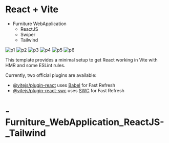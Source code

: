 # React + Vite

- Furniture WebApplication
  - ReactJS
  - Swiper
  - Tailwind

![p1](https://github.com/masudfcs1/Furniture_WebApplication_ReactJS_Tailwind/assets/57311382/c5584b12-1871-4f9d-b927-0da7cab9daf2)
![p2](https://github.com/masudfcs1/Furniture_WebApplication_ReactJS_Tailwind/assets/57311382/8663194a-27e0-4ff3-a69b-a36b69177f11)
![p3](https://github.com/masudfcs1/Furniture_WebApplication_ReactJS_Tailwind/assets/57311382/94db7244-a206-48f6-94f2-9c47044bab46)
![p4](https://github.com/masudfcs1/Furniture_WebApplication_ReactJS_Tailwind/assets/57311382/3acbff87-e7df-4fd0-8218-141efd23efbf)
![p5](https://github.com/masudfcs1/Furniture_WebApplication_ReactJS_Tailwind/assets/57311382/f4d39c5b-0821-474d-8a6e-32353131cb6a)
![p6](https://github.com/masudfcs1/Furniture_WebApplication_ReactJS_Tailwind/assets/57311382/03721a75-ac96-440c-86d6-c8ad9114144f)

This template provides a minimal setup to get React working in Vite with HMR and some ESLint rules.

Currently, two official plugins are available:

- [@vitejs/plugin-react](https://github.com/vitejs/vite-plugin-react/blob/main/packages/plugin-react/README.md) uses [Babel](https://babeljs.io/) for Fast Refresh
- [@vitejs/plugin-react-swc](https://github.com/vitejs/vite-plugin-react-swc) uses [SWC](https://swc.rs/) for Fast Refresh

# -Furniture_WebApplication_ReactJS-\_Tailwind
